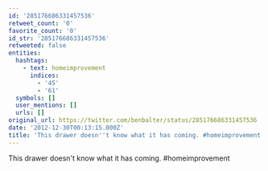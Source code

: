 ```yaml
---
id: '285176686331457536'
retweet_count: '0'
favorite_count: '0'
id_str: '285176686331457536'
retweeted: false
entities:
  hashtags:
    - text: homeimprovement
      indices:
        - '45'
        - '61'
  symbols: []
  user_mentions: []
  urls: []
original_url: https://twitter.com/benbalter/status/285176686331457536
date: '2012-12-30T00:13:15.000Z'
title: 'This drawer doesn''t know what it has coming. #homeimprovement'
---
```


This drawer doesn't know what it has coming. #homeimprovement